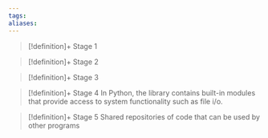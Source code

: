 ```yaml
---
tags:
aliases:
---
```


> [!definition]+ Stage 1
>

> [!definition]+ Stage 2
>

> [!definition]+ Stage 3
>

> [!definition]+ Stage 4
> In Python, the library contains built-in modules that provide access to system functionality such as file i/o.

> [!definition]+ Stage 5
> Shared repositories of code that can be used by other programs



